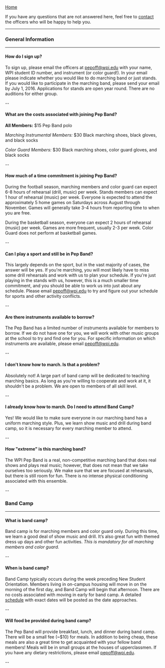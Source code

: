 [Home](Home)

If you have any questions that are not answered here, feel free to [contact](Contact%20Us) the officers who will be happy to help you.

---

### General Information
---

#### How do I sign up?

To sign up, please email the officers at [pepoff@wpi.edu](mailto:pepoff@wpi.edu) with your name, WPI student ID number, and instrument (or color guard!). In your email please indicate whether you would like to do marching band or just stands. If you would like to participate in the marching band, please send your email by July 1, 2016. Applications for stands are open year round. There are no auditions for either group.

--

#### What are the costs associated with joining Pep Band?

**All Members:** $15 Pep Band polo

*Marching Instrumental Members:* $30 Black marching shoes, black gloves, and black socks

*Color Guard Members:* $30 Black marching shoes, color guard gloves, and black socks

--

#### How much of a time commitment is joining Pep Band?

During the football season, marching members and color guard can expect 6-8 hours of rehearsal (drill, music) per week. Stands members can expect 1 hour of rehearsal (music) per week. Everyone is expected to attend the approximately 5 home games on Saturdays across August through November. Games will generally take 3-4 hours from reporting time to when you are free.

During the basketball season, everyone can expect 2 hours of rehearsal (music) per week. Games are more frequent, usually 2-3 per week. Color Guard does not perform at basketball games.

--

#### Can I play a sport and still be in Pep Band?

This largely depends on the sport, but in the vast majority of cases, the answer will be yes. If you're marching, you will most likely have to miss some drill rehearsals and work with us to plan your schedule. If you're just playing in the stands with us, however, this is a much smaller time commitment, and you should be able to work us into just about any schedule. Please email [pepoff@wpi.edu](mailto:pepoff@wpi.edu) to try and figure out your schedule for sports and other activity conflicts.

--

#### Are there instruments available to borrow?

The Pep Band has a limited number of instruments available for members to borrow. If we do not have one for you, we will work with other music groups at the school to try and find one for you. For specific information on which instruments are available, please email [pepoff@wpi.edu](mailto:pepoff@wpi.edu).

--

#### I don't know how to march. Is that a problem?

Absolutely not! A large part of band camp will be dedicated to teaching marching basics. As long as you're willing to cooperate and work at it, it shouldn't be a problem. We are open to members of all skill level.

--

#### I already know how to march. Do I need to attend Band Camp?

Yes! We would like to make sure everyone in our marching band has a uniform marching style. Plus, we learn show music and drill during band camp, so it is necessary for every marching member to attend.

--

#### How "extreme" is this marching band?

The WPI Pep Band is a real, non-competitive marching band that does real shows and plays real music; however, that does not mean that we take ourselves too seriously. We make sure that we are focused at rehearsals, but there is still room for fun. There is no intense physical conditioning associated with this ensemble.

--


### Band Camp
---

#### What is band camp?

Band camp is for marching members and color guard only. During this time, we learn a good deal of show music and drill. It’s also great fun with themed dress up days and other fun activities. *This is mandatory for all marching members and color guard.* 

--

#### When is band camp?
Band Camp typically occurs during the week preceding New Student Orientation. Members living in on-campus housing will move in on the morning of the first day, and Band Camp will begin that afternoon. There are no costs associated with moving in early for band camp. A detailed [schedule](Events) with exact dates will be posted as the date approaches.

--

#### Will food be provided during band camp?
The Pep Band will provide breakfast, lunch, and dinner during band camp. There will be a small fee (~$10) for meals. In addition to being cheap, these meals are also a great time to get acquainted with your fellow band members! Meals will be in small groups at the houses of upperclassmen. If you have any dietary restrictions, please email [pepoff@wpi.edu](mailto:pepoff@wpi.edu).

--
